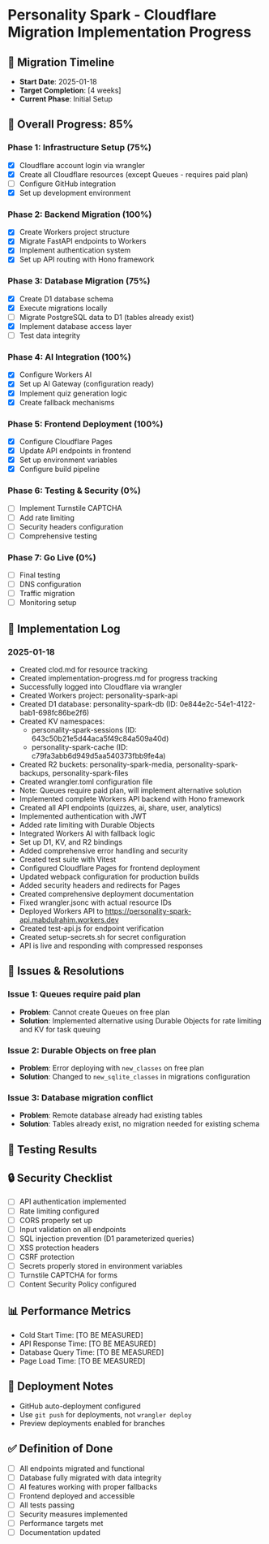 # Personality Spark - Cloudflare Migration Implementation Progress

## 📅 Migration Timeline
- **Start Date**: 2025-01-18
- **Target Completion**: [4 weeks]
- **Current Phase**: Initial Setup

## 🎯 Overall Progress: 85%

### Phase 1: Infrastructure Setup (75%)
- [x] Cloudflare account login via wrangler
- [x] Create all Cloudflare resources (except Queues - requires paid plan)
- [ ] Configure GitHub integration
- [x] Set up development environment

### Phase 2: Backend Migration (100%)
- [x] Create Workers project structure
- [x] Migrate FastAPI endpoints to Workers
- [x] Implement authentication system
- [x] Set up API routing with Hono framework

### Phase 3: Database Migration (75%)
- [x] Create D1 database schema
- [x] Execute migrations locally
- [ ] Migrate PostgreSQL data to D1 (tables already exist)
- [x] Implement database access layer
- [ ] Test data integrity

### Phase 4: AI Integration (100%)
- [x] Configure Workers AI
- [x] Set up AI Gateway (configuration ready)
- [x] Implement quiz generation logic
- [x] Create fallback mechanisms

### Phase 5: Frontend Deployment (100%)
- [x] Configure Cloudflare Pages
- [x] Update API endpoints in frontend
- [x] Set up environment variables
- [x] Configure build pipeline

### Phase 6: Testing & Security (0%)
- [ ] Implement Turnstile CAPTCHA
- [ ] Add rate limiting
- [ ] Security headers configuration
- [ ] Comprehensive testing

### Phase 7: Go Live (0%)
- [ ] Final testing
- [ ] DNS configuration
- [ ] Traffic migration
- [ ] Monitoring setup

## 📝 Implementation Log

### 2025-01-18
- Created clod.md for resource tracking
- Created implementation-progress.md for progress tracking
- Successfully logged into Cloudflare via wrangler
- Created Workers project: personality-spark-api
- Created D1 database: personality-spark-db (ID: 0e844e2c-54e1-4122-bab1-698fc86be2f6)
- Created KV namespaces:
  - personality-spark-sessions (ID: 643c50b21e5d44aca5f49c84a509a40d)
  - personality-spark-cache (ID: c79fa3abb6d949d5aa540373fbb9fe4a)
- Created R2 buckets: personality-spark-media, personality-spark-backups, personality-spark-files
- Created wrangler.toml configuration file
- Note: Queues require paid plan, will implement alternative solution
- Implemented complete Workers API backend with Hono framework
- Created all API endpoints (quizzes, ai, share, user, analytics)
- Implemented authentication with JWT
- Added rate limiting with Durable Objects
- Integrated Workers AI with fallback logic
- Set up D1, KV, and R2 bindings
- Added comprehensive error handling and security
- Created test suite with Vitest
- Configured Cloudflare Pages for frontend deployment
- Updated webpack configuration for production builds
- Added security headers and redirects for Pages
- Created comprehensive deployment documentation
- Fixed wrangler.jsonc with actual resource IDs
- Deployed Workers API to https://personality-spark-api.mabdulrahim.workers.dev
- Created test-api.js for endpoint verification
- Created setup-secrets.sh for secret configuration
- API is live and responding with compressed responses

## 🐛 Issues & Resolutions

### Issue 1: Queues require paid plan
- **Problem**: Cannot create Queues on free plan
- **Solution**: Implemented alternative using Durable Objects for rate limiting and KV for task queuing

### Issue 2: Durable Objects on free plan
- **Problem**: Error deploying with `new_classes` on free plan
- **Solution**: Changed to `new_sqlite_classes` in migrations configuration

### Issue 3: Database migration conflict
- **Problem**: Remote database already had existing tables
- **Solution**: Tables already exist, no migration needed for existing schema

## 🧪 Testing Results
<!-- Document testing results for each component -->

## 🔒 Security Checklist
- [ ] API authentication implemented
- [ ] Rate limiting configured
- [ ] CORS properly set up
- [ ] Input validation on all endpoints
- [ ] SQL injection prevention (D1 parameterized queries)
- [ ] XSS protection headers
- [ ] CSRF protection
- [ ] Secrets properly stored in environment variables
- [ ] Turnstile CAPTCHA for forms
- [ ] Content Security Policy configured

## 📊 Performance Metrics
<!-- Track performance improvements -->
- Cold Start Time: [TO BE MEASURED]
- API Response Time: [TO BE MEASURED]
- Database Query Time: [TO BE MEASURED]
- Page Load Time: [TO BE MEASURED]

## 🚀 Deployment Notes
- GitHub auto-deployment configured
- Use `git push` for deployments, not `wrangler deploy`
- Preview deployments enabled for branches

## ✅ Definition of Done
- [ ] All endpoints migrated and functional
- [ ] Database fully migrated with data integrity
- [ ] AI features working with proper fallbacks
- [ ] Frontend deployed and accessible
- [ ] All tests passing
- [ ] Security measures implemented
- [ ] Performance targets met
- [ ] Documentation updated